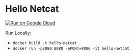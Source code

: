 # Hello Netcat

[![Run on Google Cloud](https://storage.googleapis.com/cloudrun/button.png)](https://deploy.cloud.run/?shellonly=true)

Run Locally:

- `docker build -t hello-netcat .`
- `docker run -p8080:8080 -ePORT=8080 -it hello-netcat`
